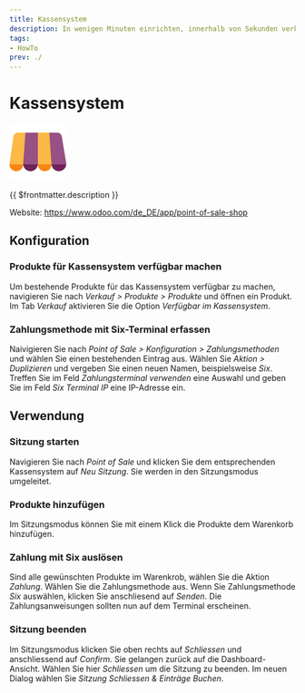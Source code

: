 ```yaml
---
title: Kassensystem
description: In wenigen Minuten einrichten, innerhalb von Sekunden verkaufen.
tags:
- HowTo
prev: ./
---
```

# Kassensystem
![icons_odoo_point_of_sale](attachments/icons_odoo_point_of_sale.png)

{{ $frontmatter.description }}

Website: <https://www.odoo.com/de_DE/app/point-of-sale-shop>

## Konfiguration

### Produkte für Kassensystem verfügbar machen

Um bestehende Produkte für das Kassensystem verfügbar zu machen, navigieren Sie nach *Verkauf > Produkte > Produkte* und öffnen ein Produkt. Im Tab *Verkauf* aktivieren Sie die Option *Verfügbar im Kassensystem*.

### Zahlungsmethode mit Six-Terminal erfassen

Naivigieren Sie nach *Point of Sale > Konfiguration > Zahlungsmethoden* und wählen Sie einen bestehenden Eintrag aus. Wählen Sie *Aktion > Duplizieren* und vergeben Sie einen neuen Namen, beispielsweise *Six*. Treffen Sie im Feld *Zahlungsterminal verwenden* eine Auswahl und geben Sie im Feld *Six Terminal IP* eine IP-Adresse ein.

## Verwendung

### Sitzung starten

Navigieren Sie nach *Point of Sale* und klicken Sie dem entsprechenden Kassensystem auf *Neu Sitzung*. Sie werden in den Sitzungsmodus umgeleitet.

### Produkte hinzufügen

Im Sitzungsmodus können Sie mit einem Klick die Produkte dem Warenkorb hinzufügen.

### Zahlung mit Six auslösen

Sind alle gewünschten Produkte im Warenkrob, wählen Sie die Aktion *Zahlung*. Wählen Sie die Zahlungsmethode aus. Wenn Sie Zahlungsmethode *Six* auswählen, klicken Sie anschliesend auf *Senden*. Die Zahlungsanweisungen sollten nun auf dem Terminal erscheinen.

### Sitzung beenden

Im Sitzungsmodus klicken Sie oben rechts auf *Schliessen* und anschliessend auf *Confirm*. Sie gelangen zurück auf die Dashboard-Ansicht. Wählen Sie hier *Schliessen* um die Sitzung zu beenden. Im neuen Dialog wählen Sie *Sitzung Schliessen & Einträge Buchen*. 
